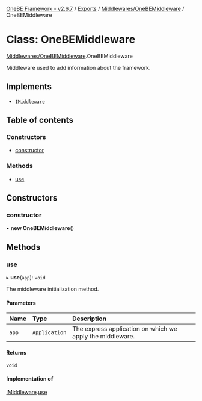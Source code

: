 [OneBE Framework - v2.6.7](../README.md) / [Exports](../modules.md) / [Middlewares/OneBEMiddleware](../modules/Middlewares_OneBEMiddleware.md) / OneBEMiddleware

# Class: OneBEMiddleware

[Middlewares/OneBEMiddleware](../modules/Middlewares_OneBEMiddleware.md).OneBEMiddleware

Middleware used to add information about the framework.

## Implements

- [`IMiddleware`](../interfaces/Middlewares_IMiddleware.IMiddleware.md)

## Table of contents

### Constructors

- [constructor](Middlewares_OneBEMiddleware.OneBEMiddleware.md#constructor)

### Methods

- [use](Middlewares_OneBEMiddleware.OneBEMiddleware.md#use)

## Constructors

### constructor

• **new OneBEMiddleware**()

## Methods

### use

▸ **use**(`app`): `void`

The middleware initialization method.

#### Parameters

| Name | Type | Description |
| :------ | :------ | :------ |
| `app` | `Application` | The express application on which we apply the middleware. |

#### Returns

`void`

#### Implementation of

[IMiddleware](../interfaces/Middlewares_IMiddleware.IMiddleware.md).[use](../interfaces/Middlewares_IMiddleware.IMiddleware.md#use)
